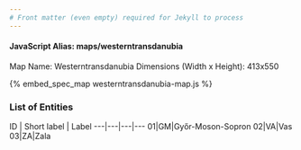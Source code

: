 ```yaml
---
# Front matter (even empty) required for Jekyll to process
---
```


#### JavaScript Alias: maps/westerntransdanubia

Map Name: Westerntransdanubia
Dimensions (Width x Height): 413x550



{% embed_spec_map westerntransdanubia-map.js %}

### List of Entities

ID | Short label | Label
---|---|---|---
01|GM|Győr-Moson-Sopron
02|VA|Vas
03|ZA|Zala

